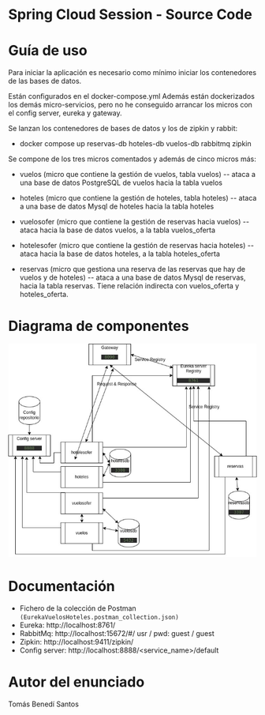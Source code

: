 # Spring Cloud Session - Source Code

# Guía de uso
Para iniciar la aplicación es necesario como mínimo iniciar los contenedores de las bases de datos.

Están configurados en el docker-compose.yml
Además están dockerizados los demás micro-servicios, pero no he conseguido arrancar los micros con
el config server, eureka y gateway.

Se lanzan los contenedores de bases de datos y los de zipkin y rabbit:
- docker compose up reservas-db hoteles-db vuelos-db rabbitmq zipkin

Se compone de los tres micros comentados y además de cinco micros más:

- vuelos (micro que contiene la gestión de vuelos, tabla vuelos) -- ataca a una base de datos PostgreSQL de vuelos
			hacia la tabla vuelos 

- hoteles (micro que contiene la gestión de hoteles, tabla hoteles) -- ataca a una base de datos Mysql de hoteles
			hacia la tabla hoteles

- vuelosofer (micro que contiene la gestión de reservas hacia vuelos) -- ataca hacia la base de datos vuelos,
			a la tabla vuelos_oferta

- hotelesofer (micro que contiene la gestión de reservas hacia hoteles) -- ataca hacia la base de datos hoteles,
			a la tabla hoteles_oferta

- reservas (micro que gestiona una reserva de las reservas que hay de vuelos y de hoteles) -- ataca a una base
			de datos Mysql de reservas, hacia la tabla reservas. Tiene relación indirecta con vuelos_oferta 
			y hoteles_oferta.


# Diagrama de componentes

![](DiagramaHolidayReservation.jpg)
	


# Documentación
- Fichero de la colección de Postman ```(EurekaVuelosHoteles.postman_collection.json)```
- Eureka: http://localhost:8761/
- RabbitMq: http://localhost:15672/#/
	usr / pwd: guest / guest
- Zipkin: http://localhost:9411/zipkin/
- Config server: http://localhost:8888/<service_name>/default

# Autor del enunciado
Tomás Benedí Santos
